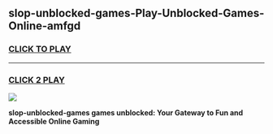 
## slop-unblocked-games-Play-Unblocked-Games-Online-amfgd
<h3>
<a href="https://premium76.site?title=slop-unblocked-games&ref=25A">CLICK TO PLAY</a></h3>
<hr>

<h3>
<a href="https://premium76.site?title=slop-unblocked-games&ref=25A">CLICK 2 PLAY</a>
  
</h3>

<a href="https://premium76.site?title=slop-unblocked-games&ref=25A"><img src="https://clearcache.store/games.png"></a>


**slop-unblocked-games games unblocked: Your Gateway to Fun and Accessible Online Gaming**
